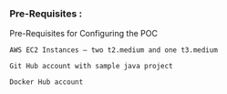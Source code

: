 ### Pre-Requisites :
  Pre-Requisites for Configuring the POC
  
    AWS EC2 Instances – two t2.medium and one t3.medium

    Git Hub account with sample java project

    Docker Hub account
